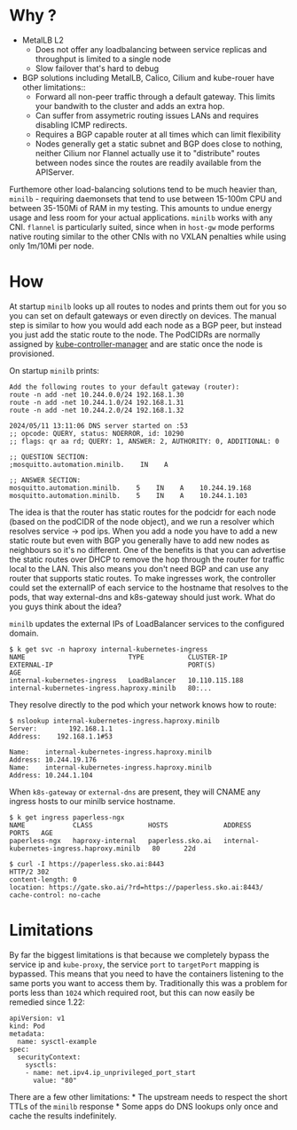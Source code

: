 # Why ?

* MetalLB L2
    * Does not offer any loadbalancing between service replicas and throughput is limited to a single node
    * Slow failover that's hard to debug
* BGP solutions including MetalLB, Calico, Cilium and kube-rouer have other limitations::
    * Forward all non-peer traffic through a default gateway. This limits your bandwith to the cluster and adds an extra hop.
    * Can suffer from assymetric routing issues LANs and requires disabling ICMP redirects.
    * Requires a BGP capable router at all times which can limit flexibility
    * Nodes generally get a static subnet and BGP does close to nothing, neither Cilium nor Flannel actually use it to "distribute" routes between nodes since the routes are readily available from the APIServer.

Furthemore other load-balancing solutions tend to be much heavier than, `minilb` - requiring daemonsets that tend to use between 15-100m CPU and between 35-150Mi of RAM in my testing. This amounts to undue energy usage and less room for your actual applications. `minilb` works with any CNI. `flannel` is particularly suited, since when in `host-gw` mode performs native routing similar to the other CNIs with no VXLAN penalties while using only 1m/10Mi per node.

# How

At startup `minilb` looks up all routes to nodes and prints them out for you so you can set on default gateways
or even directly on devices. The manual step is similar to how you would add each node as a BGP peer, but instead you just add the static route to the node. The PodCIDRs are normally assigned by [kube-controller-manager](https://kubernetes.io/docs/reference/command-line-tools-reference/kube-controller-manager/) and are static once the node is provisioned.

On startup `minilb` prints:
```
Add the following routes to your default gateway (router):
route -n add -net 10.244.0.0/24 192.168.1.30
route -n add -net 10.244.1.0/24 192.168.1.31
route -n add -net 10.244.2.0/24 192.168.1.32

2024/05/11 13:11:06 DNS server started on :53
;; opcode: QUERY, status: NOERROR, id: 10290
;; flags: qr aa rd; QUERY: 1, ANSWER: 2, AUTHORITY: 0, ADDITIONAL: 0

;; QUESTION SECTION:
;mosquitto.automation.minilb.    IN    A

;; ANSWER SECTION:
mosquitto.automation.minilb.    5    IN    A    10.244.19.168
mosquitto.automation.minilb.    5    IN    A    10.244.1.103
```


 The idea is that the router has static routes for the podcidr for each node (based on the podCIDR of the node object), and we run a resolver which resolves service -> pod ips. When you add a node you have to add a new static route but even with BGP you generally have to add new nodes as neighbours so it's no different. One of the benefits is that you can advertise the static routes over DHCP to remove the hop through the router for traffic local to the LAN. This also means you don't need BGP and can use any router that supports static routes. To make ingresses work, the controller could set the externalIP of each service to the hostname that resolves to the pods, that way external-dns and k8s-gateway should just work. What do you guys think about the idea?


`minilb` updates the external IPs of LoadBalancer services to the configured domain.
```
$ k get svc -n haproxy internal-kubernetes-ingress
NAME                          TYPE           CLUSTER-IP       EXTERNAL-IP                                  PORT(S)                                                                               AGE
internal-kubernetes-ingress   LoadBalancer   10.110.115.188   internal-kubernetes-ingress.haproxy.minilb   80:...
```

They resolve directly to the pod which your network knows how to route:
```
$ nslookup internal-kubernetes-ingress.haproxy.minilb
Server:        192.168.1.1
Address:    192.168.1.1#53

Name:    internal-kubernetes-ingress.haproxy.minilb
Address: 10.244.19.176
Name:    internal-kubernetes-ingress.haproxy.minilb
Address: 10.244.1.104
```

When `k8s-gateway` or `external-dns` are present, they will CNAME any ingress hosts to our minilb service hostname.

```
$ k get ingress paperless-ngx
NAME            CLASS              HOSTS              ADDRESS                                      PORTS   AGE
paperless-ngx   haproxy-internal   paperless.sko.ai   internal-kubernetes-ingress.haproxy.minilb   80      22d

$ curl -I https://paperless.sko.ai:8443
HTTP/2 302
content-length: 0
location: https://gate.sko.ai/?rd=https://paperless.sko.ai:8443/
cache-control: no-cache
```

# Limitations

By far the biggest limitations is that because we completely bypass the service ip and  `kube-proxy`, the service `port` to `targetPort` mapping is bypassed. This means that you need to have the containers listening to the same ports you want to access them by. Traditionally this was a problem for ports less than `1024` which required root, but this can now easily be remedied since 1.22:

```
apiVersion: v1
kind: Pod
metadata:
  name: sysctl-example
spec:
  securityContext:
    sysctls:
    - name: net.ipv4.ip_unprivileged_port_start
      value: "80"
```


There are a few other limitations:
    * The upstream needs to respect the short TTLs of the `minilb` response
    * Some apps do DNS lookups only once and cache the results indefinitely.
